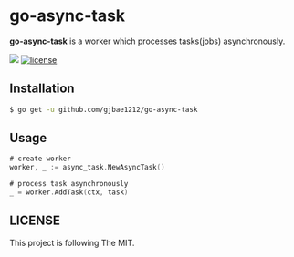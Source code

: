 # go-async-task

**go-async-task** is a worker which processes tasks(jobs) asynchronously.

<p align="left">       
   <a href="https://hits.seeyoufarm.com"/><img src="https://hits.seeyoufarm.com/api/count/incr/badge.svg?url=https%3A%2F%2Fgithub.com%2Fgjbae1212%2Fgo-async-task"/></a>   
   <a href="/LICENSE"><img src="https://img.shields.io/badge/license-MIT-GREEN.svg" alt="license"/></a>
</p>

## Installation
```bash
$ go get -u github.com/gjbae1212/go-async-task
```

## Usage
```go
# create worker 
worker, _ := async_task.NewAsyncTask()

# process task asynchronously
_ = worker.AddTask(ctx, task)
```

## LICENSE
This project is following The MIT.
